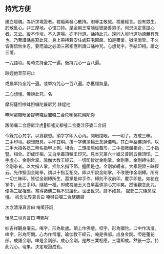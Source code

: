 ## 持咒方便

建立壇儀。為祈求現證者。若緇素發心散持。則專主敬誠。楞嚴經言。設有眾生。於散亂心。非三摩地。心憶口持。是金剛王常隨從彼諸善男子。何況決定菩提心者。又云。縱不作壇。不入道場。亦不行道。誦持此咒。還同入壇行道功德無有異也。乃至讀誦書寫此咒。身上帶持若安住處莊宅園館。如是積業。猶湯消雪。不久皆得悟無生忍。要而論之必須三密相應所謂口誦神咒。心想梵字。手結印相。謂之三壇。

一咒語壇。每時先持全咒一遍。後持咒心一百八遍。

跢姪他至莎訶止

或晨早持全咒一遍。或單持咒心一百八遍。亦獲福無量。

二心想壇。佛說此咒。名

摩訶薩怛哆鉢怛囉陀羅尼咒  跢姪他

唵阿那隸毗舍提鞞囉跋闍囉二合陀唎槃陀槃陀你

跋闍囉二合謗尼泮虎𤙖都嚧又都嚧二合甕泮莎婆二合訶

今錄咒心梵字。以資觀想。須字字印入心內。開眼閉眼。一一明了。方成三昧。
三手印壇。觀想既具。手印宜明。按一字佛頂輪王念誦儀軌。其白傘葢佛頂印。以二手大指各捻二無名指甲上側。相合。二頭指屈如葢形。二中指微屈相合。二小指豎。相合。即成印相。又白傘葢頂輪王印咒。見本咒第六十紙又普同五佛頂印。二手虛心。金剛合掌。瑜伽大教王經云。一切印皆從金剛掌。金剛拳。金剛縛生起。金剛拳者。以大指人掌。捏無名指下節。握固是也。金剛掌縛者。大乘現證三昧經云。先作堅固金剛拳。謂以十指互相交。即以所說金剛掌。不改便作金剛縛。所有一切三昧印。皆從金剛縛所生。葢掌是仰手作。縛則不改前印。覆手即是。如花在掌中。此三手印。隨結一種。即成楞嚴王大白傘葢佛頂心咒印矣。然後觀念此咒。便為三密相應。當得諸佛三輪不思議化。世出世求。靡不如意。
密部三咒隨念成壇。
初念法界真言曰
唵嚩曰囉二合䭾覩鋄                                               

次念清淨真言曰
唵㘕莎訶                                                                     

後念三壇真言曰
唵鴨哞                                                                        

妙吉祥觀身儀云。唵字。形為毗盧。頂上作佛壇。啞字。形為彌陀。口中作法壇。哞字。形為阿閦。心內作僧壇。瑜伽教王經云。唵是佛部。成身金剛。啞是蓮花部。成語金剛。哞是金剛部。成心金剛。是故三業相應。三壇即成。然後一念。持此咒心。理果。決定現證成也。
